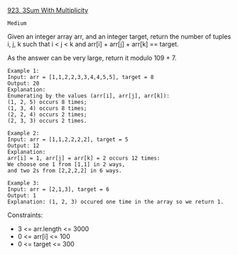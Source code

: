 [923. 3Sum With Multiplicity](https://leetcode.com/problems/3sum-with-multiplicity/description/)

`Medium`

Given an integer array arr, and an integer target, return the number of tuples i, j, k such that i < j < k and arr[i] + arr[j] + arr[k] == target.

As the answer can be very large, return it modulo 109 + 7.

```
Example 1:
Input: arr = [1,1,2,2,3,3,4,4,5,5], target = 8
Output: 20
Explanation: 
Enumerating by the values (arr[i], arr[j], arr[k]):
(1, 2, 5) occurs 8 times;
(1, 3, 4) occurs 8 times;
(2, 2, 4) occurs 2 times;
(2, 3, 3) occurs 2 times.

Example 2:
Input: arr = [1,1,2,2,2,2], target = 5
Output: 12
Explanation: 
arr[i] = 1, arr[j] = arr[k] = 2 occurs 12 times:
We choose one 1 from [1,1] in 2 ways,
and two 2s from [2,2,2,2] in 6 ways.

Example 3:
Input: arr = [2,1,3], target = 6
Output: 1
Explanation: (1, 2, 3) occured one time in the array so we return 1.
```

Constraints:

- 3 <= arr.length <= 3000
- 0 <= arr[i] <= 100
- 0 <= target <= 300

